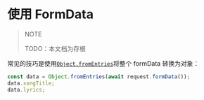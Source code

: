 #  使用 FormData

> NOTE
>
> TODO：本文档为存根

常见的技巧是使用[`Object.fromEntries`](https://developer.mozilla.org/en-US/docs/Web/JavaScript/Reference/Global_Objects/Object/fromEntries)将整个 formData 转换为对象：

```jsx
const data = Object.fromEntries(await request.formData());
data.songTitle;
data.lyrics;
```

